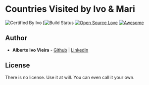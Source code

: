 # Countries Visited by Ivo & Mari

![Certified By Ivo](https://img.shields.io/badge/Certified%20By-Ivo-blue.svg)
[![Build Status](https://api.travis-ci.org/albertoivo/neighborhood-map-react-fullstacknd.svg?branch=nossas-rotas-map)
[![Open Source Love](https://badges.frapsoft.com/os/v2/open-source.svg?v=102)](https://github.com/ellerbrock/open-source-badge/)
[![Awesome](https://cdn.rawgit.com/sindresorhus/awesome/d7305f38d29fed78fa85652e3a63e154dd8e8829/media/badge.svg)](https://github.com/sindresorhus/awesome)


## Author

* **Alberto Ivo Vieira** - [Github](https://github.com/albertoivo) | [LinkedIn](https://www.linkedin.com/in/alberto-ivo-vieira/)

## License

There is no license. Use it at will. You can even call it your own.
